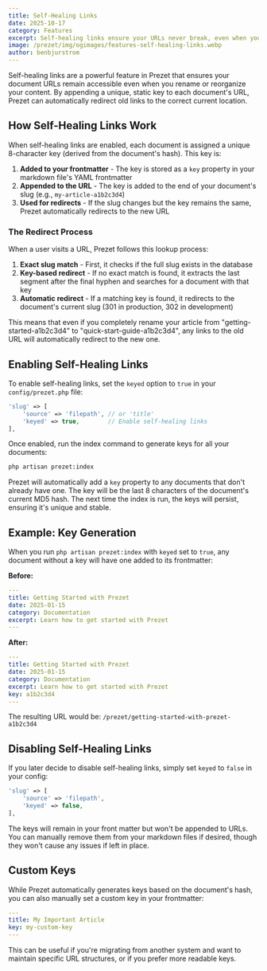 ```yaml
---
title: Self-Healing Links
date: 2025-10-17
category: Features
excerpt: Self-healing links ensure your URLs never break, even when you rename or reorganize your content.
image: /prezet/img/ogimages/features-self-healing-links.webp
author: benbjurstrom
---
```


Self-healing links are a powerful feature in Prezet that ensures your document URLs remain accessible even when you rename or reorganize your content. By appending a unique, static key to each document's URL, Prezet can automatically redirect old links to the correct current location.

## How Self-Healing Links Work

When self-healing links are enabled, each document is assigned a unique 8-character key (derived from the document's hash). This key is:

1. **Added to your frontmatter** - The key is stored as a `key` property in your markdown file's YAML frontmatter
2. **Appended to the URL** - The key is added to the end of your document's slug (e.g., `my-article-a1b2c3d4`)
3. **Used for redirects** - If the slug changes but the key remains the same, Prezet automatically redirects to the new URL

### The Redirect Process

When a user visits a URL, Prezet follows this lookup process:

1. **Exact slug match** - First, it checks if the full slug exists in the database
2. **Key-based redirect** - If no exact match is found, it extracts the last segment after the final hyphen and searches for a document with that key
3. **Automatic redirect** - If a matching key is found, it redirects to the document's current slug (301 in production, 302 in development)

This means that even if you completely rename your article from "getting-started-a1b2c3d4" to "quick-start-guide-a1b2c3d4", any links to the old URL will automatically redirect to the new one.

## Enabling Self-Healing Links

To enable self-healing links, set the `keyed` option to `true` in your `config/prezet.php` file:

```php
'slug' => [
    'source' => 'filepath', // or 'title'
    'keyed' => true,        // Enable self-healing links
],
```

Once enabled, run the index command to generate keys for all your documents:

```bash
php artisan prezet:index
```

Prezet will automatically add a `key` property to any documents that don't already have one. The key will be the last 8 characters of the document's current MD5 hash. The next time the index is run, the keys will persist, ensuring it's unique and stable.

## Example: Key Generation

When you run `php artisan prezet:index` with `keyed` set to `true`, any document without a key will have one added to its frontmatter:

**Before:**
```yaml
---
title: Getting Started with Prezet
date: 2025-01-15
category: Documentation
excerpt: Learn how to get started with Prezet
---
```

**After:**
```yaml
---
title: Getting Started with Prezet
date: 2025-01-15
category: Documentation
excerpt: Learn how to get started with Prezet
key: a1b2c3d4
---
```

The resulting URL would be: `/prezet/getting-started-with-prezet-a1b2c3d4`

## Disabling Self-Healing Links

If you later decide to disable self-healing links, simply set `keyed` to `false` in your config:

```php
'slug' => [
    'source' => 'filepath',
    'keyed' => false,
],
```

The keys will remain in your front matter but won't be appended to URLs. You can manually remove them from your markdown files if desired, though they won't cause any issues if left in place.

## Custom Keys

While Prezet automatically generates keys based on the document's hash, you can also manually set a custom key in your frontmatter:

```yaml
---
title: My Important Article
key: my-custom-key
---
```

This can be useful if you're migrating from another system and want to maintain specific URL structures, or if you prefer more readable keys.
